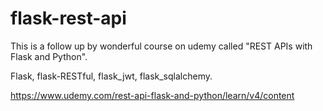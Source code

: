 # flask-rest-api
This is a follow up by wonderful course on udemy called "REST APIs with Flask and Python".

Flask, flask-RESTful, flask_jwt, flask_sqlalchemy.

https://www.udemy.com/rest-api-flask-and-python/learn/v4/content
